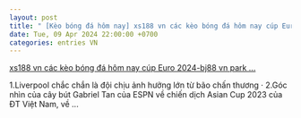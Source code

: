 ```yaml
---
layout: post
title: " [Kèo bóng đá hôm nay] xs188 vn các kèo bóng đá hôm nay cúp Euro 2024-bj88 vn park ..."
date: Tue, 09 Apr 2024 22:00:00 +0700
categories: entries VN
---
```

[xs188 vn các kèo bóng đá hôm nay cúp Euro 2024-bj88 vn park ...](https://sjc.com.vn/?5vgT.doc)

1.Liverpool chắc chắn là đội chịu ảnh hưởng lớn từ bão chấn thương · 2.Góc nhìn của cây bút Gabriel Tan của ESPN về chiến dịch Asian Cup 2023 của ĐT Việt Nam, về ...

